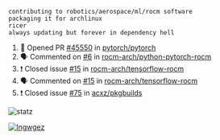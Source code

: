 ```
contributing to robotics/aerospace/ml/rocm software
packaging it for archlinux
ricer
always updating but forever in dependency hell
```

<!--START_SECTION:activity-->
1. 💪 Opened PR [#45550](https://github.com/pytorch/pytorch/pull/45550) in [pytorch/pytorch](https://github.com/pytorch/pytorch)
2. 🗣 Commented on [#6](https://github.com/rocm-arch/python-pytorch-rocm/issues/6) in [rocm-arch/python-pytorch-rocm](https://github.com/rocm-arch/python-pytorch-rocm)
3. ❗️ Closed issue [#15](https://github.com/rocm-arch/tensorflow-rocm/issues/15) in [rocm-arch/tensorflow-rocm](https://github.com/rocm-arch/tensorflow-rocm)
4. 🗣 Commented on [#15](https://github.com/rocm-arch/tensorflow-rocm/issues/15) in [rocm-arch/tensorflow-rocm](https://github.com/rocm-arch/tensorflow-rocm)
5. ❗️ Closed issue [#75](https://github.com/acxz/pkgbuilds/issues/75) in [acxz/pkgbuilds](https://github.com/acxz/pkgbuilds)
<!--END_SECTION:activity-->


![statz](https://github-readme-stats.vercel.app/api?username=acxz&include_all_commits=true&show_icons=true)

[![lngwgez](https://github-readme-stats.vercel.app/api/top-langs/?username=acxz&layout=compact)](https://github.com/acxz/github-readme-stats)


<!--
**acxz/acxz** is a ✨ _special_ ✨ repository because its `README.md` (this file) appears on your GitHub profile.

Here are some ideas to get you started:

- 🔭 I’m currently working on ...
- 🌱 I’m currently learning ...
- 👯 I’m looking to collaborate on ...
- 🤔 I’m looking for help with ...
- 💬 Ask me about ...
- 📫 How to reach me: ...
- 😄 Pronouns: ...
- ⚡ Fun fact: ...
-->
